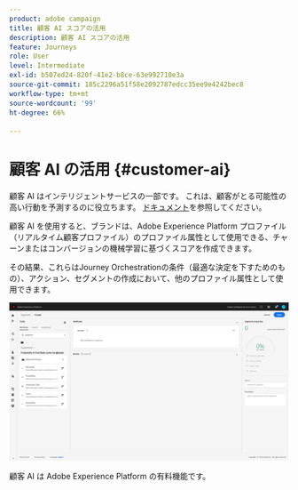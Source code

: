 ```yaml
---
product: adobe campaign
title: 顧客 AI スコアの活用
description: 顧客 AI スコアの活用
feature: Journeys
role: User
level: Intermediate
exl-id: b507ed24-820f-41e2-b8ce-63e992710e3a
source-git-commit: 185c2296a51f58e2092787edcc35ee9e4242bec8
workflow-type: tm+mt
source-wordcount: '99'
ht-degree: 66%

---
```


# 顧客 AI の活用 {#customer-ai}

顧客 AI はインテリジェントサービスの一部です。 これは、顧客がとる可能性の高い行動を予測するのに役立ちます。 [ドキュメント](https://experienceleague.adobe.com/docs/experience-platform/intelligent-services/customer-ai/overview.html?lang=ja)を参照してください。

顧客 AI を使用すると、ブランドは、Adobe Experience Platform プロファイル（リアルタイム顧客プロファイル）のプロファイル属性として使用できる、チャーンまたはコンバージョンの機械学習に基づくスコアを作成できます。

その結果、これらはJourney Orchestrationの条件（最適な決定を下すためのもの）、アクション、セグメントの作成において、他のプロファイル属性として使用できます。

![](../assets/customer-ai.png)

顧客 AI は Adobe Experience Platform の有料機能です。
